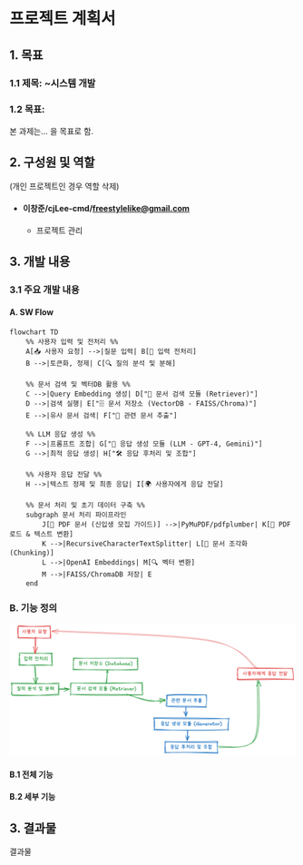 # 프로젝트 계획서

## 1. 목표

### 1.1 제목: ~시스템 개발

### 1.2 목표: 
본 과제는... 을 목표로 함.


## 2. 구성원 및 역할
(개인 프로젝트인 경우 역할 삭제)

- #### 이창준/cjLee-cmd/freestylelike@gmail.com
  - 프로젝트 관리

## 3. 개발 내용
### 3.1 주요 개발 내용


#### A. SW Flow
```mermaid
flowchart TD
    %% 사용자 입력 및 전처리 %%
    A[📥 사용자 요청] -->|질문 입력| B[📝 입력 전처리]
    B -->|토큰화, 정제| C[🔍 질의 분석 및 분해]
    
    %% 문서 검색 및 벡터DB 활용 %%
    C -->|Query Embedding 생성| D["🔎 문서 검색 모듈 (Retriever)"]
    D -->|검색 실행| E["🗄️ 문서 저장소 (VectorDB - FAISS/Chroma)"]
    E -->|유사 문서 검색| F["📑 관련 문서 추출"]
    
    %% LLM 응답 생성 %%
    F -->|프롬프트 조합| G["🧠 응답 생성 모듈 (LLM - GPT-4, Gemini)"]
    G -->|최적 응답 생성| H["🛠️ 응답 후처리 및 조합"]
    
    %% 사용자 응답 전달 %%
    H -->|텍스트 정제 및 최종 응답| I[🌍 사용자에게 응답 전달]
    
    %% 문서 처리 및 초기 데이터 구축 %%
    subgraph 문서 처리 파이프라인
        J[📂 PDF 문서 (신입생 모집 가이드)] -->|PyMuPDF/pdfplumber| K[📄 PDF 로드 & 텍스트 변환]
        K -->|RecursiveCharacterTextSplitter| L[📑 문서 조각화 (Chunking)]
        L -->|OpenAI Embeddings| M[🔍 벡터 변환]
        M -->|FAISS/ChromaDB 저장| E
    end
```
### B. 기능 정의

![개요](./assets/01_mainFlow.png)

#### B.1 전체 기능

#### B.2 세부 기능

## 3. 결과물

결과물
